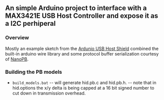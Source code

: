 ## An simple Arduino project to interface with a MAX3421E USB Host Controller and expose it as a I2C perhiperal ##

### Overview ###

Mostly an example sketch from the [Ardunio USB Host Shield](https://github.com/felis/USB_Host_Shield_2.0) combined the built-in arduino wire library and some protocol buffer serialization courtesy of [NanoPB](https://github.com/nanopb/nanopb).

### Building the PB models ###

- `build_models.bat`
-- will generate hid.pb.c and hid.pb.h.
-- note that in hid.options the x/y delta is being capped at a 16 bit signed number to cut down in transmission overhead.

